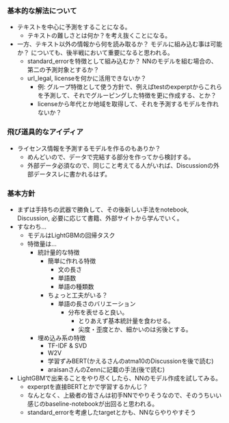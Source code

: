 ### 基本的な解法について
- テキストを中心に予測をすることになる。
  - テキストの難しさとは何か？を考え抜くことになる。
- 一方、テキスト以外の情報から何を読み取るか？ モデルに組み込む事は可能か？ についても、後半戦において重要になると思われる。
  - standard_errorを特徴として組み込むか？ NNのモデルを組む場合の、第二の予測対象とするか？
  - url_legal, licenseを何かに活用できないか？
    - 例: グループ特徴として使う方針で、例えばtestのexperptからこれらを予測して、それでグルーピングした特徴を更に作成する、とか？
    - licenseから年代とか地域を取得して、それを予測するモデルを作れないか？

### 飛び道具的なアイディア
- ライセンス情報を予測するモデルを作るのもありか？
  - めんどいので、データで完結する部分を作ってから検討する。
  - 外部データ必須なので、同じこと考えてる人がいれば、Discussionの外部データスレに書かれるはず。

### 基本方針
- まずは手持ちの武器で勝負して、その後新しい手法をnotebook, Discussion, 必要に応じて書籍、外部サイトから学んでいく。
- すなわち…
  - モデルはLightGBMの回帰タスク
  - 特徴量は…
    - 統計量的な特徴
      - 簡単に作れる特徴
        - 文の長さ
        - 単語数
        - 単語の種類数
      - ちょっと工夫がいる？
        - 単語の長さのバリエーション
          - 分布を表せると良い。
            - とりあえず基本統計量を食わせる。
            - 尖度・歪度とか、細かいのは劣後とする。
    - 埋め込み系の特徴
      - TF-IDF & SVD
      - W2V
      - 学習ずみBERT(かえるさんのatma10のDiscussionを後で読む)
      - araisanさんのZennに記載の手法(後で読む)
- LightGBMで出来ることをやり尽くしたら、NNのモデル作成を試してみる。
  - experptを直接BERTとかで学習するかんじ？
  - なんとなく、上級者の皆さんは初手NNでやりそうなので、そのうちいい感じのbaseline-notebookが出回ると思われる。
  - standard_errorを考慮したtargetとかも、NNならやりやすそう

  

